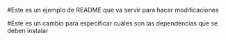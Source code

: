 #Este es un ejemplo de README que va servir para hacer modificaciones

#Este es un cambio para especificar cuáles son las dependencias que se deben instalar